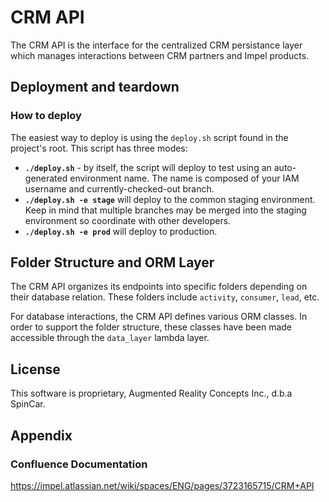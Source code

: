 # CRM API

The CRM API is the interface for the centralized CRM persistance layer which manages interactions between CRM partners and Impel products.

## Deployment and teardown

### How to deploy

The easiest way to deploy is using the `deploy.sh` script found in the project's root. This script has three modes:

* **`./deploy.sh`** - by itself, the script will deploy to test using an auto-generated environment name.
The name is composed of your IAM username and currently-checked-out branch.
* **`./deploy.sh -e stage`** will deploy to the common staging environment. Keep in mind that multiple branches may be merged
into the staging environment so coordinate with other developers.
* **`./deploy.sh -e prod`** will deploy to production.

## Folder Structure and ORM Layer

The CRM API organizes its endpoints into specific folders depending on their database relation.
These folders include `activity`, `consumer`, `lead`, etc.

For database interactions, the CRM API defines various ORM classes. In order to support the folder structure, these classes have been made accessible through the `data_layer` lambda layer.

## License

This software is proprietary, Augmented Reality Concepts Inc., d.b.a SpinCar.

## Appendix

### Confluence Documentation
https://impel.atlassian.net/wiki/spaces/ENG/pages/3723165715/CRM+API
